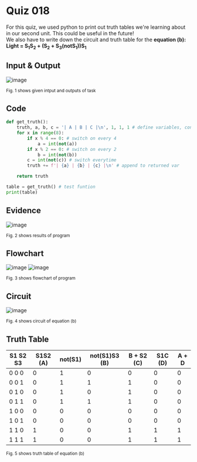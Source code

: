 # Quiz 018
For this quiz, we used python to print out truth tables we're learning about in our second unit. This could be useful in the future! <br>
We also have to write down the circuit and truth table for the **equation (b): Light = S<sub>1</sub>S<sub>2</sub> + (S<sub>2</sub> + S<sub>3</sub>(notS<sub>1</sub>))S<sub>1</sub>**
## Input & Output
![image](https://github.com/Amine-Itani/Unit-1/assets/123438294/6609673b-5fc3-47ae-8556-500e09c6478b)

<sub>Fig. 1 shows given intput and outputs of task
## Code

```py
def get_truth():
    truth, a, b, c = '| A | B | C |\n', 1, 1, 1 # define variables, consolidated to one line, starts at 1 for indexing
    for x in range(8):
        if x % 4 == 0: # switch on every 4
            a = int(not(a))
        if x % 2 == 0: # switch on every 2
            b = int(not(b))
        c = int(not(c)) # switch everytime
        truth += f'| {a} | {b} | {c} |\n' # append to returned var

    return truth

table = get_truth() # test funtion
print(table)


```

## Evidence
![image](https://github.com/Amine-Itani/Unit-1/assets/123438294/56f5588a-424f-4de2-a70b-7dc7941ca8ad)

<sub>Fig. 2 shows results of program

## Flowchart
![image](https://github.com/Amine-Itani/Unit-1/assets/123438294/22dae095-5bcf-4598-9f61-553d5bb80d4c)
![image](https://github.com/Amine-Itani/Unit-1/assets/123438294/e4ea527b-9131-4fc7-9ee0-f3fa0e2bf8d1)

<sub>Fig. 3 shows flowchart of program

## Circuit
![image](https://github.com/Amine-Itani/Unit-1/assets/123438294/b0d52543-bdda-450c-85ba-d1d6fbf5d8c6)

<sub>Fig. 4 shows circuit of equation (b)

## Truth Table
| S1 S2 S3 | S1S2 (A) | not(S1) | not(S1)S3 (B) | B + S2 (C) | S1C (D) | A + D |
|----------|----------|---------|---------------|------------|---------|-------|
| 0  0  0  |     0    |    1    |       0       |      0     |    0    |   0   |
| 0  0  1  |     0    |    1    |       1       |      1     |    0    |   0   |
| 0  1  0  |     0    |    1    |       0       |      1     |    0    |   0   |
| 0  1  1  |     0    |    1    |       1       |      1     |    0    |   0   |
| 1  0  0  |     0    |    0    |       0       |      0     |    0    |   0   |
| 1  0  1  |     0    |    0    |       0       |      0     |    0    |   0   |
| 1  1  0  |     1    |    0    |       0       |      1     |    1    |   1   |
| 1  1  1  |     1    |    0    |       0       |      1     |    1    |   1   |

<sub>Fig. 5 shows truth table of equation (b)
